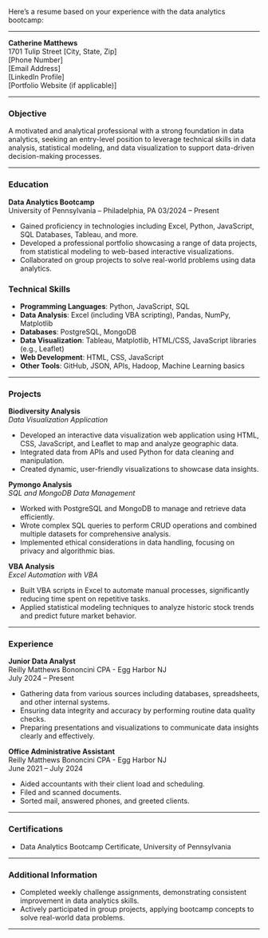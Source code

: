 Here’s a resume based on your experience with the data analytics bootcamp:

---

**Catherine Matthews**  
1701 Tulip Street
[City, State, Zip]  
[Phone Number]  
[Email Address]  
[LinkedIn Profile]  
[Portfolio Website (if applicable)]

---

### **Objective**
A motivated and analytical professional with a strong foundation in data analytics, seeking an entry-level position to leverage technical skills in data analysis, statistical modeling, and data visualization to support data-driven decision-making processes.

---

### **Education**

**Data Analytics Bootcamp**  
University of Pennsylvania – Philadelphia, PA 
03/2024 – Present 
- Gained proficiency in technologies including Excel, Python, JavaScript, SQL Databases, Tableau, and more.
- Developed a professional portfolio showcasing a range of data projects, from statistical modeling to web-based interactive visualizations.
- Collaborated on group projects to solve real-world problems using data analytics.

### **Technical Skills**

- **Programming Languages**: Python, JavaScript, SQL
- **Data Analysis**: Excel (including VBA scripting), Pandas, NumPy, Matplotlib
- **Databases**: PostgreSQL, MongoDB
- **Data Visualization**: Tableau, Matplotlib, HTML/CSS, JavaScript libraries (e.g., Leaflet)
- **Web Development**: HTML, CSS, JavaScript
- **Other Tools**: GitHub, JSON, APIs, Hadoop, Machine Learning basics

---

### **Projects**

**Biodiversity Analysis**  
*Data Visualization Application*  
- Developed an interactive data visualization web application using HTML, CSS, JavaScript, and Leaflet to map and analyze geographic data.
- Integrated data from APIs and used Python for data cleaning and manipulation.
- Created dynamic, user-friendly visualizations to showcase data insights.

**Pymongo Analysis**  
*SQL and MongoDB Data Management*  
- Worked with PostgreSQL and MongoDB to manage and retrieve data efficiently.
- Wrote complex SQL queries to perform CRUD operations and combined multiple datasets for comprehensive analysis.
- Implemented ethical considerations in data handling, focusing on privacy and algorithmic bias.

**VBA Analysis**  
*Excel Automation with VBA*  
- Built VBA scripts in Excel to automate manual processes, significantly reducing time spent on repetitive tasks.
- Applied statistical modeling techniques to analyze historic stock trends and predict future market behavior.

---

### **Experience**

**Junior Data Analyst**\
Reilly Matthews Bononcini CPA - Egg Harbor NJ  
July 2024 – Present 
- Gathering data from various sources including databases, spreadsheets, and other internal systems.
- Ensuring data integrity and accuracy by performing routine data quality checks.
- Preparing presentations and visualizations to communicate data insights clearly and effectively.

**Office Administrative Assistant**\
Reilly Matthews Bononcini CPA - Egg Harbor NJ  
June 2021 – July 2024
- Aided accountants with their client load and scheduling.
- Filed and scanned documents.
- Sorted mail, answered phones, and greeted clients.

---

### **Certifications**

- Data Analytics Bootcamp Certificate, University of Pennsylvania

---

### **Additional Information**

- Completed weekly challenge assignments, demonstrating consistent improvement in data analytics skills.
- Actively participated in group projects, applying bootcamp concepts to solve real-world data problems.

---

